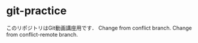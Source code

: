 # git-practice
このリポジトリはGit動画講座用です．
Change from conflict branch.
Change from conflict-remote branch.



